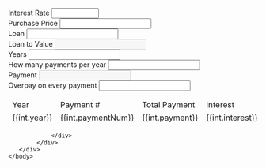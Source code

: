 <!DOCTYPE html>
<html ng-app="mortgageApp">
    <head>
        <link rel="stylesheet" href="https://stackpath.bootstrapcdn.com/bootstrap/4.4.1/css/bootstrap.min.css" integrity="sha384-Vkoo8x4CGsO3+Hhxv8T/Q5PaXtkKtu6ug5TOeNV6gBiFeWPGFN9MuhOf23Q9Ifjh" crossorigin="anonymous">
        <script src="https://ajax.googleapis.com/ajax/libs/angularjs/1.5.6/angular.min.js"></script>
        <script src="index.js" ></script>
    </head>
    <body ng-controller="mortgageController">
       <div class="container">
           <div class="row">
               <div class="col-md-4">
                <form>
                    <div class="form-group">
                      <label for="rate">Interest Rate</label>
                      <input type="number" min="0" max="100" step="0.001" class="form-control" id="rate" aria-describedby="rate" ng-model="rate" ng-change="recalc()">
                    </div>
                    <div class="form-group">
                        <label for="price">Purchase Price</label>
                        <input type="number" min="0" step="0.01" class="form-control" id="price" aria-describedby="price" ng-model="price" ng-change="recalc()">
                    </div>
                    <div class="form-group">
                        <label for="loan">Loan</label>
                        <input type="number" min="0" step="0.01" class="form-control" id="loan" aria-describedby="loan" ng-model="loan" ng-change="recalc()">
                    </div>
                    <div class="form-group">
                        <label for="ltv">Loan to Value</label>
                        <input type="number" class="form-control" step="0.01" disabled  id="ltv" aria-describedby="ltv" ng-model="ltv">
                    </div>
                    <div class="form-group">
                        <label for="years">Years</label>
                        <input type="number" min="1" step="1" class="form-control" id="years" aria-describedby="years" ng-model="years" ng-change="recalc()">
                    </div>
                    <div class="form-group">
                        <label for="payPerYear">How many payments per year</label>
                        <input type="number" min="1"step="1" class="form-control" id="payPerYear" aria-describedby="payPerYear" ng-model="payPerYear" ng-change="recalc()">
                    </div>
                    <div class="form-group">
                        <label for="payment">Payment</label>
                        <input type="number"  class="form-control" step="0.01" disabled id="payment" aria-describedby="payment" ng-model="payment">
                    </div>
                    <div class="form-group">
                        <label for="op">Overpay on every payment</label>
                        <input type="number" min="0" step="0.01" class="form-control" id="op" aria-describedby="op" ng-model="op" ng-change="recalc()">
                    </div>
                </form>
               </div>
                <div class="col-md-8">
                    <table class="table table-bordered">
                        <thead class="thead-dark">
                            <tr>
                                <td>
                                    Year
                                </td>
                                <td>
                                    Payment #
                                </td>
                                <td>
                                    Total Payment
                                </td>
                                <td>
                                    Interest
                                </td>
                                <td>
                                    Principle
                                </td>
                                <td>
                                    Balance
                                </td>
                                <td>
                                    Equity
                                </td>
                            </tr>
                            <tr ng-repeat="int in intervals" ng-class="[{'table-active':int.year%2==0}]">
                                <td>
                                    {{int.year}}
                                </td>
                                <td>
                                    {{int.paymentNum}}
                                </td>
                                <td>
                                    {{int.payment}}
                                </td>
                                <td>
                                    {{int.interest}}
                                </td>
                                <td>
                                    {{int.principle}}
                                </td>
                                <td>
                                    {{int.balance}}
                                </td>
                                <td>
                                    {{int.equity}}
                                </td>
                            </tr>
                        </thead>
                    </table>

                </div>
            </div>
       </div>
    </body>
</html>
